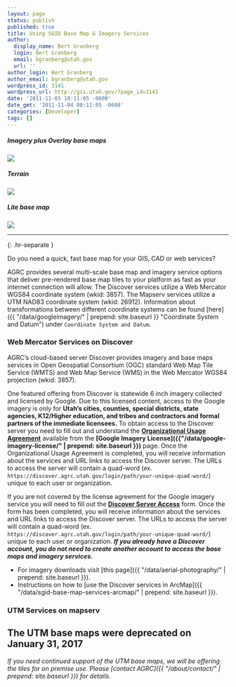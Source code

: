 ```yaml
---
layout: page
status: publish
published: true
title: Using SGID Base Map & Imagery Services
author:
  display_name: Bert Granberg
  login: Bert Granberg
  email: bgranberg@utah.gov
  url: ''
author_login: Bert Granberg
author_email: bgranberg@utah.gov
wordpress_id: 3141
wordpress_url: http://gis.utah.gov/?page_id=3141
date: '2011-11-03 18:11:05 -0600'
date_gmt: '2011-11-04 00:11:05 -0600'
categories: [Developer]
tags: []
---
```

<div class="grid__col grid__col--1-of-3 text-center">
    <h5 class="text-center">Imagery plus Overlay base maps</h5>
    <img src="{{ "/images/stgeorge_hybrid_basemap.png" | prepend: site.baseurl }}">
</div>
<div class="grid__col grid__col--1-of-3 text-center">
    <h5 class="text-center">Terrain</h5>
    <img src="{{ "/images/brianhead_terrain_basemap.png" | prepend: site.baseurl }}">
</div>

<div class="grid__col grid__col--1-of-3 text-center">
    <h5 class="text-center">Lite base map</h5>
    <img src="{{ "/images/provo_lite_basemap.png" | prepend: site.baseurl }}">
</div>

---
{: .hr-separate }

Do you need a quick, fast base map for your GIS, CAD or web services?

AGRC provides several multi-scale base map and imagery service options that deliver pre-rendered base map tiles to your platform as fast as your internet connection will allow. The Discover services utilize a Web Mercator WGS84 coordinate system (wkid: 3857). The Mapserv services utilize a UTM NAD83 coordinate system (wkid: 26912). Information about transformations between different coordinate systems can be found [here]({{ "/data/googleimagery/" | prepend: site.baseurl }} "Coordinate System and Datum") under `Coordinate System and Datum`.

### Web Mercator Services on Discover

AGRC’s cloud-based server Discover provides imagery and base maps services in Open Geospatial Consortium (OGC) standard Web Map Tile Service (WMTS) and Web Map Service (WMS) in the Web Mercator WGS84 projection (wkid: 3857).

 One featured offering from Discover is statewide 6 inch imagery collected and licensed by Google. Due to this licensed content, access to the Google imagery is only for **Utah’s cities, counties, special districts, state agencies, K12/Higher education, and tribes and contractors and formal partners of the immediate licensees.** To obtain access to the Discover server you need to fill out and understand the **[Organizational Usage Agreement](https://docs.google.com/a/utah.gov/forms/d/e/1FAIpQLScL5uUQIvw7op_ZcF4bijxcoOMGhNF0MXwJNGqSXS6IbjbKhA/viewform)** available from the **[Google Imagery License]({{"/data/google-imagery-license/" | prepend: site.baseurl }})** page. Once the Organizational Usage Agreement is completed, you will receive information about the services and URL links to access the Discover server. The URLs to access the server will contain a quad-word (ex. `https://discover.agrc.utah.gov/login/path/your-unique-quad-word/`) unique to each user or organization.

If you are not covered by the license agreement for the Google imagery service you will need to fill out the **[Discover Server Access](https://docs.google.com/a/utah.gov/forms/d/e/1FAIpQLScvASb37-R9WeFHNUsbIYEcVzQ_ceT__G4PZUaCx_xZxTuEpA/viewform)** form. Once the form has been completed, you will receive information about the services and URL links to access the Discover server. The URLs to access the server will contain a quad-word (ex. `https://discover.agrc.utah.gov/login/path/your-unique-quad-word/`) unique to each user or organization. ***If you already have a Discover account, you do not need to create another account to access the base maps and imagery services.***

- For imagery downloads visit [this page]({{ "/data/aerial-photography/" | prepend: site.baseurl }}).
- Instructions on how to [use the Discover services in ArcMap]({{ "/data/sgid-base-map-services-arcmap/" | prepend: site.baseurl }}).

### UTM Services on mapserv

## <i class="fa fa-exclamation-triangle"></i> The UTM base maps were deprecated on January 31, 2017

_If you need continued support of the UTM base maps, we will be offering the tiles for on premise use. Please [contact AGRC]({{ "/about/contact/" | prepend: site.baseurl }}) for details._
